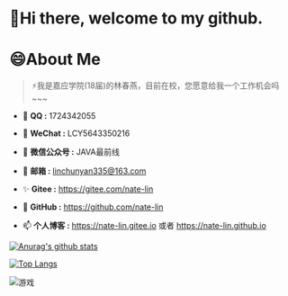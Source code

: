 # 👋Hi there, welcome to my github.


# 😄About Me

> ⚡我是嘉应学院(18届)的林春燕，目前在校，您愿意给我一个工作机会吗~~~

- 🌱 **QQ :**  1724342055

- 🔭 **WeChat :**  LCY5643350216

- 🤔 **微信公众号 :**  JAVA最前线

- 💬 **邮箱 :**  linchunyan335@163.com

- ✨ **Gitee :**  https://gitee.com/nate-lin

- 👯 **GitHub :**  https://github.com/nate-lin

- 📫 **个人博客 :**  https://nate-lin.gitee.io 或者 https://nate-lin.github.io



[![Anurag's github stats](https://github-readme-stats.vercel.app/api?username=nate-lin&show_icons=true&theme=gruvbox)](https://github.com/nate-lin/github-readme-stats)



[![Top Langs](https://github-readme-stats.vercel.app/api/top-langs/?username=nateshao&layout=compact)](https://github.com/nate-lin/github-readme-stats)

![游戏](https://blog-lin1.oss-cn-shenzhen.aliyuncs.com/img/游戏.gif)

